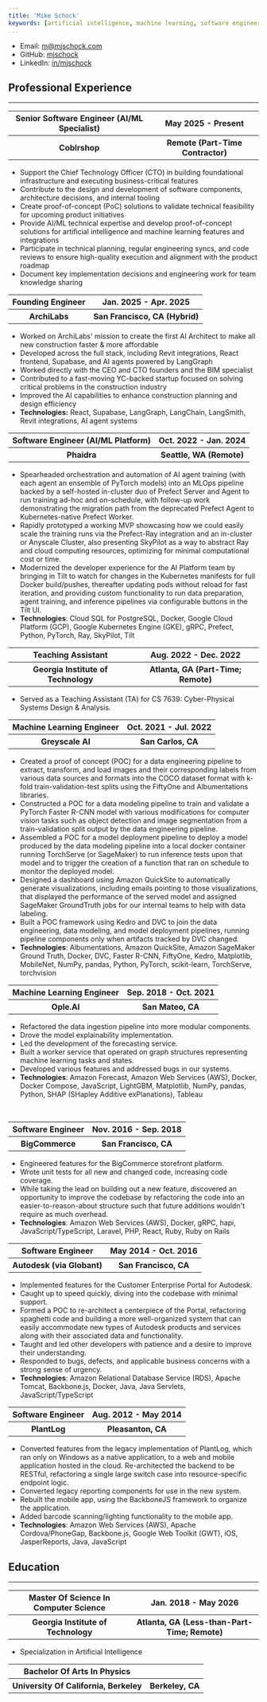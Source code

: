 ```yaml
---
title: 'Mike Schock'
keywords: [artificial intelligence, machine learning, software engineering]
...
```


- Email: [m@mjschock.com](mailto:m@mjschock.com)
- GitHub: [mjschock](https://github.com/mjschock)
- LinkedIn: [in/mjschock](https://www.linkedin.com/in/mjschock)

## Professional Experience
<hr>

<table>
  <tbody><tr>
    <th>Senior Software Engineer (AI/ML Specialist)</th>
    <th>May 2025 - Present</th>
  </tr>
  <tr>
    <th>Coblrshop</th>
    <th>Remote (Part-Time Contractor)</th>
  </tr>
</tbody></table>

- Support the Chief Technology Officer (CTO) in building foundational infrastructure and executing business-critical features
- Contribute to the design and development of software components, architecture decisions, and internal tooling
- Create proof-of-concept (PoC) solutions to validate technical feasibility for upcoming product initiatives
- Provide AI/ML technical expertise and develop proof-of-concept solutions for artificial intelligence and machine learning features and integrations
- Participate in technical planning, regular engineering syncs, and code reviews to ensure high-quality execution and alignment with the product roadmap
- Document key implementation decisions and engineering work for team knowledge sharing

<table>
  <tbody><tr>
    <th>Founding Engineer</th>
    <th>Jan. 2025 - Apr. 2025</th>
  </tr>
  <tr>
    <th>ArchiLabs</th>
    <th>San Francisco, CA (Hybrid)</th>
  </tr>
</tbody></table>

- Worked on ArchiLabs' mission to create the first AI Architect to make all new construction faster &amp; more affordable
- Developed across the full stack, including Revit integrations, React frontend, Supabase, and AI agents powered by LangGraph
- Worked directly with the CEO and CTO founders and the BIM specialist
- Contributed to a fast-moving YC-backed startup focused on solving critical problems in the construction industry
- Improved the AI capabilities to enhance construction planning and design efficiency
- **Technologies:** React, Supabase, LangGraph, LangChain, LangSmith, Revit integrations, AI agent systems

<table>
  <tbody><tr>
    <th>Software Engineer (AI/ML Platform)</th>
    <th>Oct. 2022 - Jan. 2024</th>
  </tr>
  <tr>
    <th>Phaidra</th>
    <th>Seattle, WA (Remote)</th>
  </tr>
</tbody></table>

- Spearheaded orchestration and automation of AI agent training (with each agent an ensemble of PyTorch models) into an MLOps pipeline backed by a self-hosted in-cluster duo of Prefect Server and Agent to run training ad-hoc and on-schedule, with follow-up work demonstrating the migration path from the deprecated Prefect Agent to Kubernetes-native Prefect Worker.
- Rapidly prototyped a working MVP showcasing how we could easily scale the training runs via the Prefect-Ray integration and an in-cluster or Anyscale Cluster, also presenting SkyPilot as a way to abstract Ray and cloud computing resources, optimizing for minimal computational cost or time.
- Modernized the developer experience for the AI Platform team by bringing in Tilt to watch for changes in the Kubernetes manifests for full Docker build/pushes, thereafter updating pods without reload for fast iteration, and providing custom functionality to run data preparation, agent training, and inference pipelines via configurable buttons in the Tilt UI.
- **Technologies**: Cloud SQL for PostgreSQL, Docker, Google Cloud Platform (GCP), Google Kubernetes Engine (GKE), gRPC, Prefect, Python, PyTorch, Ray, SkyPilot, Tilt

<table>
  <tbody><tr>
    <th>Teaching Assistant</th>
    <th>Aug. 2022 - Dec. 2022</th>
  </tr>
  <tr>
    <th>Georgia Institute of Technology</th>
    <th>Atlanta, GA (Part-Time; Remote)</th>
  </tr>
</tbody></table>

- Served as a Teaching Assistant (TA) for CS 7639: Cyber-Physical Systems Design &amp; Analysis.

<table>
  <tbody><tr>
    <th>Machine Learning Engineer</th>
    <th>Oct. 2021 - Jul. 2022</th>
  </tr>
  <tr>
    <th>Greyscale AI</th>
    <th>San Carlos, CA</th>
  </tr>
</tbody></table>

- Created a proof of concept (POC) for a data engineering pipeline to extract, transform, and load images and their corresponding labels from various data sources and formats into the COCO dataset format with k-fold train-validation-test splits using the FiftyOne and Albumentations libraries.
- Constructed a POC for a data modeling pipeline to train and validate a PyTorch Faster R-CNN model with various modifications for computer vision tasks such as object detection and image segmentation from a train-validation split output by the data engineering pipeline.
- Assembled a POC for a model deployment pipeline to deploy a model produced by the data modeling pipeline into a local docker container running TorchServe (or SageMaker) to run inference tests upon that model and to trigger the creation of a function that ran on schedule to monitor the deployed model.
- Designed a dashboard using Amazon QuickSite to automatically generate visualizations, including emails pointing to those visualizations, that displayed the performance of the served model and assigned SageMaker GroundTruth jobs for our internal teams to help with data labeling.
- Built a POC framework using Kedro and DVC to join the data engineering, data modeling, and model deployment pipelines, running pipeline components only when artifacts tracked by DVC changed.
- **Technologies**: Albumentations, Amazon QuickSite, Amazon SageMaker Ground Truth, Docker, DVC, Faster R-CNN, FiftyOne, Kedro, Matplotlib, MobileNet, NumPy, pandas, Python, PyTorch, scikit-learn, TorchServe, torchvision

<table>
  <tbody><tr>
    <th>Machine Learning Engineer</th>
    <th>Sep. 2018 - Oct. 2021</th>
  </tr>
  <tr>
    <th>Ople.AI</th>
    <th>San Mateo, CA</th>
  </tr>
</tbody></table>

- Refactored the data ingestion pipeline into more modular components.
- Drove the model explainability implementation.
- Led the development of the forecasting service.
- Built a worker service that operated on graph structures representing machine learning tasks and states.
- Developed various features and addressed bugs in our systems.
- **Technologies**: Amazon Forecast, Amazon Web Services (AWS), Docker, Docker Compose, JavaScript, LightGBM, Matplotlib, NumPy, pandas, Python, SHAP (SHapley Additive exPlanations), Tableau

<br>

<table>
  <tbody><tr>
    <th>Software Engineer</th>
    <th>Nov. 2016 - Sep. 2018</th>
  </tr>
  <tr>
    <th>BigCommerce</th>
    <th>San Francisco, CA</th>
  </tr>
</tbody></table>

- Engineered features for the BigCommerce storefront platform.
- Wrote unit tests for all new and changed code, increasing code coverage.
- While taking the lead on building out a new feature, discovered an opportunity to improve the codebase by refactoring the code into an easier-to-reason-about structure such that future additions wouldn't require as much overhead.
- **Technologies**: Amazon Web Services (AWS), Docker, gRPC, hapi, JavaScript/TypeScript, Laravel, PHP, React, Ruby, Ruby on Rails

<table>
  <tbody><tr>
    <th>Software Engineer</th>
    <th>May 2014 - Oct. 2016</th>
  </tr>
  <tr>
    <th>Autodesk (via Globant)</th>
    <th>San Francisco, CA</th>
  </tr>
</tbody></table>

- Implemented features for the Customer Enterprise Portal for Autodesk.
- Caught up to speed quickly, diving into the codebase with minimal support.
- Formed a POC to re-architect a centerpiece of the Portal, refactoring spaghetti code and building a more well-organized system that can easily accommodate new types of Autodesk products and services along with their associated data and functionality.
- Taught and led other developers with patience and a desire to improve their understanding.
- Responded to bugs, defects, and applicable business concerns with a strong sense of urgency.
- **Technologies**: Amazon Relational Database Service (RDS), Apache Tomcat, Backbone.js, Docker, Java, Java Servlets, JavaScript/TypeScript

<table>
  <tbody><tr>
    <th>Software Engineer</th>
    <th>Aug. 2012 - May 2014</th>
  </tr>
  <tr>
    <th>PlantLog</th>
    <th>Pleasanton, CA</th>
  </tr>
</tbody></table>

- Converted features from the legacy implementation of PlantLog, which ran only on Windows as a native application, to a web and mobile application hosted in the cloud. Re-architected the backend to be RESTful, refactoring a single large switch case into resource-specific endpoint logic.
- Converted legacy reporting components for use in the new system.
- Rebuilt the mobile app, using the BackboneJS framework to organize the application.
- Added barcode scanning/lighting functionality to the mobile app.
- **Technologies**: Amazon Web Services (AWS), Apache Cordova/PhoneGap, Backbone.js, Google Web Toolkit (GWT), iOS, JasperReports, Java, JavaScript

## Education
<hr>

<table>
  <tbody><tr>
    <th>Master Of Science In Computer Science</th>
    <th>Jan. 2018 - May 2026</th>
  </tr>
  <tr>
    <th>Georgia Institute of Technology</th>
    <th>Atlanta, GA (Less-than-Part-Time; Remote)</th>
  </tr>
</tbody></table>

- Specialization in Artificial Intelligence

<table>
  <tbody><tr>
    <th>Bachelor Of Arts In Physics</th>
    <th></th>
  </tr>
  <tr>
    <th>University Of California, Berkeley</th>
    <th>Berkeley, CA</th>
  </tr>
</tbody></table>

<!-- ## Coursework &amp; Certifications
<hr>

<table>
  <tbody>
  <tr>
    <td>CS 7650: Natural Language Processing (Georgia Tech)</td>
    <td>Fall 2024</td>
  </tr>
  <tr>
    <td>Practical Multi AI Agents and Advanced Use Cases with crewAI (<a href="https://learn.deeplearning.ai/accomplishments/49490228-c5a1-414c-ab64-3d0e6f265931?usp=sharing">49490228-c5a1-414c-ab64-3d0e6f265931</a>)</td>
    <td>Nov. 2024</td>
  </tr>
  <tr>
    <td>Introducing Multimodal Llama 3.2 (DeepLearning.AI; <a href="https://learn.deeplearning.ai/accomplishments/2af7c478-abed-4c47-9c50-090538210a39?usp=sharing">2af7c478-abed-4c47-9c50-090538210a39</a>)</td>
    <td>Oct. 2024</td>
  </tr>
  <tr>
    <td>AI Agents in LangGraph (DeepLearning.AI; <a href="https://learn.deeplearning.ai/accomplishments/0d74827b-6eea-4192-a91b-0531fa1b4cc3?usp=sharing">0d74827b-6eea-4192-a91b-0531fa1b4cc3</a>)</td>
    <td>Sep. 2024</td>
  </tr>
  <tr>
    <td>Function-calling and data extraction with LLMs (DeepLearning.AI; <a href="https://learn.deeplearning.ai/accomplishments/bc94b773-a3a7-4405-928f-e24d138db517?usp=sharing">bc94b773-a3a7-4405-928f-e24d138db517</a>)</td>
    <td>Sep. 2024</td>
  </tr>
  <tr>
    <td>Pretraining LLMs (DeepLearning.AI; <a href="https://learn.deeplearning.ai/accomplishments/acd62d79-7905-4e8c-938e-3a9baa7fa37d?usp=sharing">acd62d79-7905-4e8c-938e-3a9baa7fa37d</a>)</td>
    <td>Sep. 2024</td>
  </tr>
  <tr>
    <td>AI Agentic Design Patterns with AutoGen (DeepLearning.AI; <a href="https://learn.deeplearning.ai/accomplishments/aaa82f56-f1b7-4fa5-8294-b2d361bd3f9a?usp=sharing">aaa82f56-f1b7-4fa5-8294-b2d361bd3f9a</a>)</td>
    <td>Jul. 2024</td>
  </tr>
  <tr>
    <td>Generative AI Nanodegree (Udacity; <a href="https://confirm.udacity.com/e/90eec41a-ba24-11ee-b074-e35f0b9acf2c">90eec41a-ba24-11ee-b074-e35f0b9acf2c</a>)</td>
    <td>May 2024</td>
  </tr>
  <tr>
    <td>Multi AI Agent Systems with crewAI (DeepLearning.AI; <a href="https://learn.deeplearning.ai/accomplishments/f047b2d3-69e8-4fbd-82df-27bf72dbf770?usp=sharing">f047b2d3-69e8-4fbd-82df-27bf72dbf770</a>)</td>
    <td>May 2024</td>
  </tr>
  <tr>
    <td>CS 6603: AI, Ethics, and Society (Georgia Tech)</td>
    <td>Spring 2024</td>
  </tr>
  <tr>
    <td>CS 7646: Machine Learning for Trading (Georgia Tech)</td>
    <td>Fall 2023</td>
  </tr>
  <tr>
    <td>Prefect Associate Certification (Prefect; 72680269)</td>
    <td>Apr. 2023</td>
  </tr>
  <tr>
    <td>CS 7643: Deep Learning (Georgia Tech)</td>
    <td>Fall 2022</td>
  </tr>
  <tr>
    <td>Machine Learning Engineer Skill Set Certification (Workera; 4JKAZBKL)</td>
    <td>Aug. 2022</td>
  </tr>
  <tr>
    <td>CS 7639: Cyber-Physical Systems Design &amp; Analysis (Georgia Tech)</td>
    <td>Spring 2021</td>
  </tr>
  <tr>
    <td>CS 7642: Reinforcement Learning &amp; Decision Making (Georgia Tech)</td>
    <td>Fall 2019</td>
  </tr>
  <tr>
    <td>Deep Reinforcement Learning Nanodegree (Udacity; CKU3QGTF)</td>
    <td>Jul. 2019</td>
  </tr>
  <tr>
    <td>CS 7641: Machine Learning (Georgia Tech)</td>
    <td>Spring 2019</td>
  </tr>
  <tr>
    <td>Math for Machine Learning Specialization (Coursera; RE4TKCWC7U6X)</td>
    <td>Jan. 2019</td>
  </tr>
  <tr>
    <td>Deep Learning Part I Certificate (The Data Institute, University of San Francisco)</td>
    <td>Dec. 2018</td>
  </tr>
  <tr>
    <td>CS 6601: Artificial Intelligence (Georgia Tech)</td>
    <td>Fall 2018</td>
  </tr>
  <tr>
    <td>Deep Learning Specialization (Coursera/DeepLearning.AI; P234NUS9DS7M)</td>
    <td>Sep. 2018</td>
  </tr>
  <tr>
    <td>CS 7638: Artificial Intelligence Techniques for Robotics (Georgia Tech)</td>
    <td>Spring 2018</td>
  </tr>  
  <tr>
    <td>React Nanodegree (Udacity; <a href="https://confirm.udacity.com/7Q4R92JT">7Q4R92JT</a>)</td>
    <td>Dec. 2017</td>
  </tr>
  <tr>
    <td>Artificial Intelligence Nanodegree and Specializations (Udacity; <a href="https://confirm.udacity.com/EH367J99">EH367J99</a>)</td>
    <td>Oct. 2017</td>
  </tr>
  <tr>
    <td>Machine Learning Specialization (Coursera; S58WYDFTRMTB)</td>
    <td>Feb. 2017</td>
  </tr>
  <tr>
    <td>CSCI E-160: Java for Distributed Computing (Harvard Extension School)</td>
    <td>2012</td>
  </tr>
</tbody></table> -->
